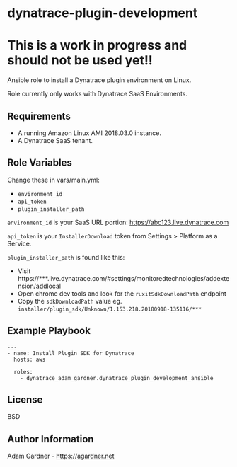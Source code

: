 dynatrace-plugin-development
=========

# This is a work in progress and should not be used yet!!

Ansible role to install a Dynatrace plugin environment on Linux.

Role currently only works with Dynatrace SaaS Environments.

Requirements
------------

- A running Amazon Linux AMI 2018.03.0 instance.
- A Dynatrace SaaS tenant.


Role Variables
--------------
Change these in vars/main.yml:
- `environment_id`
- `api_token`
- `plugin_installer_path`

`environment_id` is your SaaS URL portion: https://abc123.live.dynatrace.com

`api_token` is your `InstallerDownload` token from Settings > Platform as a Service.

`plugin_installer_path` is found like this:
- Visit https://***.live.dynatrace.com/#settings/monitoredtechnologies/addextension/addlocal
- Open chrome dev tools and look for the `ruxitSdkDownloadPath` endpoint
- Copy the `sdkDownloadPath` value eg. `installer/plugin_sdk/Unknown/1.153.218.20180918-135116/***`


Example Playbook
----------------

    ---
    - name: Install Plugin SDK for Dynatrace
      hosts: aws

      roles:
        - dynatrace_adam_gardner.dynatrace_plugin_development_ansible

License
-------

BSD

Author Information
------------------

Adam Gardner - https://agardner.net
